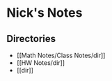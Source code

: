 # Nick's Notes
## Directories
- [[Math Notes/Class Notes/dir]]
- [[HW Notes/dir]]
- [[dir]]






[//begin]: # "Autogenerated link references for markdown compatibility"
[Math Notes/Class Notes/index]: <docs/Math Notes/Class Notes/index.md> "Math Class Dir"
[HW Notes/index]: <docs/Math Notes/HW Notes/index.md> "Math HW Notes Directory"
[Writing Notes/Class Notes/index]: <docs/Writing Notes/Class Notes/index.md> "Math Class Dir"
[//end]: # "Autogenerated link references"
